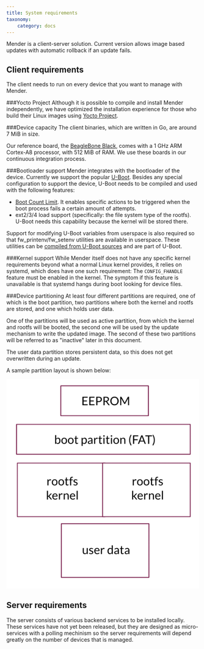 ```yaml
---
title: System requirements
taxonomy:
    category: docs
---
```


Mender is a client-server solution. Current version allows image based updates with automatic rollback if an update fails.

## Client requirements

The client needs to run on every device that you want to manage with Mender. 

###Yocto Project
Although it is possible to compile and install Mender independently, we have optimized the installation experience for those who build their Linux images using [Yocto Project](https://www.yoctoproject.org?target=_blank).

###Device capacity
The client binaries, which are written in Go, are around 7 MiB in size. 

Our reference board, the [BeagleBone Black](http://beagleboard.org/bone?target=_blank), comes with a 1 GHz ARM Cortex-A8 processor, with 512 MiB of RAM. We use these boards in our continuous integration process.

###Bootloader support
Mender integrates with the bootloader of the device. Currently we support the popular [U-Boot](http://www.denx.de/wiki/view/DULG/UBootBootCountLimit?target=_blank). Besides any special configuration to support the device, U-Boot needs to be compiled and used with the following features:

* [Boot Count Limit](http://www.denx.de/wiki/view/DULG/UBootBootCountLimit?target=_blank). It enables specific actions to be triggered when the boot process fails a certain amount of attempts.
* ext2/3/4 load support (specifically: the file system type of the rootfs). U-Boot needs this capability because the kernel will be stored there.


Support for modifying U-Boot variables from userspace is also required so that fw_printenv/fw_setenv utilities are available in userspace. These utilities can be 
[compiled from U-Boot sources](http://www.denx.de/wiki/view/DULG/HowCanIAccessUBootEnvironmentVariablesInLinux?target=_blank) and are part of U-Boot.

###Kernel support
While Mender itself does not have any specific kernel requirements beyond what a normal Linux kernel provides, it relies on systemd, which does have one such requirement: The `CONFIG_FHANDLE` feature must be enabled in the kernel. The symptom if this feature is unavailable is that systemd hangs during boot looking for device files.

###Device partitioning
At least four different partitions are required, one of which is the boot partition, two partitions where both the kernel and rootfs are stored, and one which holds user data.

One of the partitions will be used as active partition, from which the kernel and rootfs will be booted, the second one will be used by the update mechanism to write the updated image. The second of these two partitions will be referred to as "inactive" later in this document.

The user data partition stores persistent data, so this does not get overwritten during an update.

A sample partition layout is shown below:

![Mender client partition layout](mender_client_partition_layout.png)


## Server requirements

The server consists of various backend services to be installed locally. These services have not yet been released, but they are designed as micro-services with a polling mechinism so the server requirements will depend greatly on the number of devices that is managed.